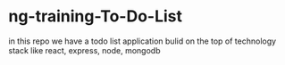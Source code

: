 # ng-training-To-Do-List
in this repo we have  a todo list application bulid on the top of  technology stack like react, express, node, mongodb
